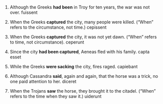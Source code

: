 1. Although the Greeks **had been** in Troy for ten years, the war was not over. fuissent


2. When the Greeks **captured** the city, many people were killed. (“When” refers to the circumstance, not time.) cepissent


3. When the Greeks **captured** the city, it was not yet dawn. (“When” refers to time, not circumstance). ceperunt


4. Since the city **had been captured**, Aeneas fled with his family. capta esset


5. While the Greeks **were sacking** the city, fires raged. capiebant


6. Although Cassandra **said**, again and again, that the horse was a trick, no one paid attention to her. diceret


7. When the Trojans **saw** the horse, they brought it to the citadel. (“When” refers to the time when they saw it.) uiderunt
